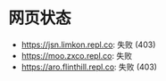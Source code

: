 # 网页状态
- https://jsn.limkon.repl.co: 失败 (403)
- https://moo.zxco.repl.co: 失败
- https://aro.flinthill.repl.co: 失败 (403)
